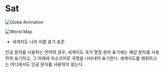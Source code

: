 # Sat

![Globe Animation](https://github.com/junhg0211/sat/blob/master/globeGif.gif)

![World Map](https://github.com/junhg0211/sat/blob/master/%EC%84%B8%EA%B3%84%EC%A7%80%EB%8F%84/world.svg)

* 세계지도 나라 이름 표기 표준

인공 문자를 사용하는 언어의 경우, 세계지도 국가 명칭 원어 표기에는 해당 문자를 사용하여 표기하고, 그 아래에 자소크어로 국명을 나타내어 표기한다.
세계지도를 제외하고는 어디에서도 인공 문자를 사용하지 않는다.